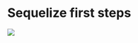 # Sequelize first steps

<img src="https://lh3.googleusercontent.com/ZNJ2xUkDjnDTvvwUvEFkTK2vFNvJGlqRbn-7tO0lI6aOni6vkegcv8mlI6VORZ-KP1tblVOtnSHqJrhlJEx2=w1332-h958-rw">
